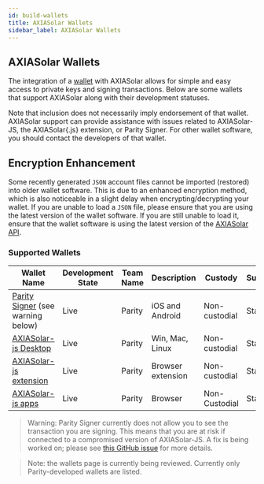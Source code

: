 ```yaml
---
id: build-wallets
title: AXIASolar Wallets
sidebar_label: AXIASolar Wallets
---
```


## AXIASolar Wallets

The integration of a [wallet](https://wiki.axiasolar.network/docs/en/glossary#wallet) with AXIASolar allows for simple and easy access to private keys and signing transactions. Below are some wallets that support AXIASolar along with their development statuses.

Note that inclusion does not necessarily imply endorsement of that wallet. AXIASolar support can provide assistance with issues related to AXIASolar-JS, the AXIASolar{.js} extension, or Parity Signer. For other wallet software, you should contact the developers of that wallet.

## Encryption Enhancement

Some recently generated `JSON` account files cannot be imported (restored) into older wallet software. This is due to an enhanced encryption method, which is also noticeable in a slight delay when encrypting/decrypting your wallet. If you are unable to load a `JSON` file, please ensure that you are using the latest version of the wallet software. If you are still unable to load it, ensure that the wallet software is using the latest version of the [AXIASolar API](https://axiasolar.js.org/api/).

### Supported Wallets

| Wallet Name                                                         | Development State | Team Name | Description       | Custody       | Supports |
| ------------------------------------------------------------------- | ----------------- | --------- | ----------------- | ------------- | -------- |
| [Parity Signer](https://www.parity.io/signer/) (see warning below)  | Live              | Parity    | iOS and Android   | Non-custodial | Staking  |
| [AXIASolar-js Desktop](https://github.com/axiasolar-js/apps/releases) | Live              | Parity    | Win, Mac, Linux   | Non-custodial | Staking  |
| [AXIASolar-js extension](https://github.com/axiasolar-js/extension)   | Live              | Parity    | Browser extension | Non-custodial | Staking  |
| [AXIASolar-js apps](https://axiasolar.js.org/apps/#/accounts)         | Live              | Parity    | Browser           | Non-Custodial | Staking  |

> Warning: Parity Signer currently does not allow you to see the transaction you are signing. This means that you are at risk if connected to a compromised version of AXIASolar-JS. A fix is being worked on; please see [this GitHub issue](https://github.com/axia-tech/parity-signer/issues/724) for more details.

> Note: the wallets page is currently being reviewed. Currently only Parity-developed wallets are listed.
